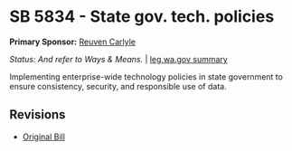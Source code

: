 # SB 5834 - State gov. tech. policies
**Primary Sponsor:** [Reuven Carlyle](/person/leg/reuven.carlyle.md)

*Status: And refer to Ways & Means.* | [leg.wa.gov summary](https://app.leg.wa.gov/billsummary?BillNumber=5834&Year=2021)

Implementing enterprise-wide technology policies in state government to ensure consistency, security, and responsible use of data.

## Revisions
* [Original Bill](1/)
